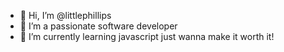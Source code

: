 - 👋 Hi, I’m @littlephillips
- 👀 I’m a passionate software developer
- 🌱 I’m currently learning javascript
just wanna make it worth it!

<!---
littlephillips/littlephillips is a ✨ special ✨ repository because its `README.md` (this file) appears on your GitHub profile.
You can click the Preview link to take a look at your changes.
--->

